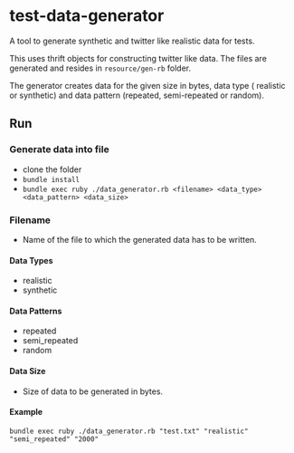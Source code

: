 # test-data-generator

A tool to generate synthetic and twitter like realistic data for tests.

This uses thrift objects for constructing twitter like data. 
The files are generated and resides in `resource/gen-rb` folder.

The generator creates data for the given size in bytes, 
data type ( realistic or synthetic) and data pattern (repeated, semi-repeated or random).

## Run

### Generate data into file

- clone the folder
- `bundle install`
- `bundle exec ruby ./data_generator.rb <filename> <data_type> <data_pattern> <data_size>`

### Filename

- Name of the file to which the generated data has to be written.

#### Data Types

- realistic
- synthetic

#### Data Patterns

- repeated
- semi_repeated
- random

#### Data Size

- Size of data to be generated in bytes.

#### Example

`bundle exec ruby ./data_generator.rb "test.txt" "realistic" "semi_repeated" "2000"`

